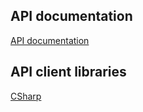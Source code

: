 ## API documentation

[API documentation](https://github.com/multrees/api)

## API client libraries

[CSharp](https://github.com/multrees/api-client-csharp)